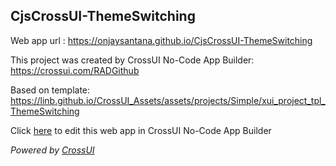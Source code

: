 ## CjsCrossUI-ThemeSwitching
Web app url : https://onjaysantana.github.io/CjsCrossUI-ThemeSwitching

This project was created by CrossUI No-Code App Builder: https://crossui.com/RADGithub

Based on template: https://linb.github.io/CrossUI_Assets/assets/projects/Simple/xui_project_tpl_ThemeSwitching

Click [here](https://crossui.com/RADGithub/#!from=github&owner=onjaysantana&repo=CjsCrossUI-ThemeSwitching) to edit this web app in CrossUI No-Code App Builder

<i>Powered by [CrossUI](https://crossui.com)</i>
